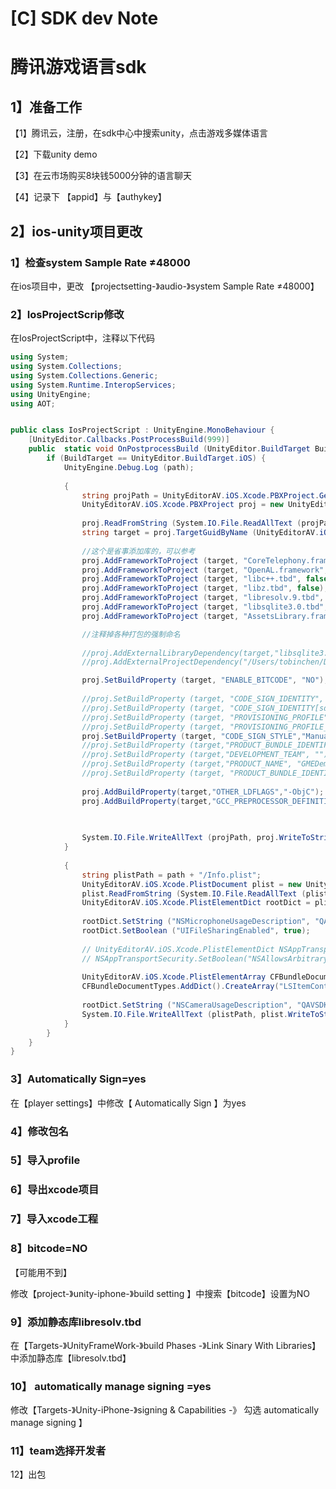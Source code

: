 # [C] SDK dev Note



# 腾讯游戏语言sdk

## 1】准备工作

【1】腾讯云，注册，在sdk中心中搜索unity，点击游戏多媒体语言

【2】下载unity demo 

【3】在云市场购买8块钱5000分钟的语言聊天

【4】记录下 【appid】与【authykey】

## 

## 2】ios-unity项目更改

### 1】检查system Sample Rate ≠48000

在ios项目中，更改 【projectsetting-》audio-》system Sample Rate ≠48000】



### 2】IosProjectScrip修改

在IosProjectScript中，注释以下代码

```c#
using System;
using System.Collections;
using System.Collections.Generic;
using System.Runtime.InteropServices;
using UnityEngine;
using AOT;


public class IosProjectScript : UnityEngine.MonoBehaviour {  
	[UnityEditor.Callbacks.PostProcessBuild(999)]  
	public  static void OnPostprocessBuild (UnityEditor.BuildTarget BuildTarget, string path){  
		if (BuildTarget == UnityEditor.BuildTarget.iOS) {  
			UnityEngine.Debug.Log (path);  
			
			{  
				string projPath = UnityEditorAV.iOS.Xcode.PBXProject.GetPBXProjectPath (path);  
				UnityEditorAV.iOS.Xcode.PBXProject proj = new UnityEditorAV.iOS.Xcode.PBXProject ();  
				
				proj.ReadFromString (System.IO.File.ReadAllText (projPath));  
				string target = proj.TargetGuidByName (UnityEditorAV.iOS.Xcode.PBXProject.GetUnityTargetName ());  
				
                //这个是省事添加库的，可以参考
				proj.AddFrameworkToProject (target, "CoreTelephony.framework", false);
				proj.AddFrameworkToProject (target, "OpenAL.framework", false);
				proj.AddFrameworkToProject (target, "libc++.tbd", false);
				proj.AddFrameworkToProject (target, "libz.tbd", false);
				proj.AddFrameworkToProject (target, "libresolv.9.tbd", false);
				proj.AddFrameworkToProject (target, "libsqlite3.0.tbd", false);
				proj.AddFrameworkToProject (target, "AssetsLibrary.framework", false);

                //注释掉各种打包的强制命名
                
				//proj.AddExternalLibraryDependency(target,"libsqlite3.0.tbd",proj.AddFile())
				//proj.AddExternalProjectDependency("/Users/tobinchen/Documents/Project/OpenSDK_feiche/platform_client/avsdk_pack/avsdk_pack.xcodeproj","sss",UnityEditor.iOS.Xcode.PBXSourceTree.Absolute);

				proj.SetBuildProperty (target, "ENABLE_BITCODE", "NO");
				
				//proj.SetBuildProperty (target, "CODE_SIGN_IDENTITY", "iPhone Distribution: Tencent Technology (Shenzhen) Co., Ltd");//"iPhone Distribution: Tencent Technology (Shanghai) Co., Ltd (FN2V63AD2J)" "iPhone Developer: qifeng chen (FYD54BA7D7)"
				//proj.SetBuildProperty (target, "CODE_SIGN_IDENTITY[sdk=iphoneos*]", "iPhone Distribution: Tencent Technology (Shenzhen) Co., Ltd");
				//proj.SetBuildProperty (target, "PROVISIONING_PROFILE","16722ba2-6fd1-45ef-a009-f94b20bc0d4f");
				//proj.SetBuildProperty (target, "PROVISIONING_PROFILE_SPECIFIER","16722ba2-6fd1-45ef-a009-f94b20bc0d4f");
				proj.SetBuildProperty (target, "CODE_SIGN_STYLE","Manual");
				//proj.SetBuildProperty (target,"PRODUCT_BUNDLE_IDENTIFIER", "com.tencent.GMEDemoUnity");
				//proj.SetBuildProperty (target,"DEVELOPMENT_TEAM", "");
				//proj.SetBuildProperty (target,"PRODUCT_NAME", "GMEDemo");
				//proj.SetBuildProperty (target, "PRODUCT_BUNDLE_IDENTIFIER", "com.tencent.qavsdkdemo");
				
				proj.AddBuildProperty(target,"OTHER_LDFLAGS","-ObjC");
				proj.AddBuildProperty(target,"GCC_PREPROCESSOR_DEFINITIONS","__declspec(noreturn)=__attribute__((noreturn))");
			
	

				System.IO.File.WriteAllText (projPath, proj.WriteToString ());
			}  
			
			{  
				string plistPath = path + "/Info.plist";
				UnityEditorAV.iOS.Xcode.PlistDocument plist = new UnityEditorAV.iOS.Xcode.PlistDocument ();  
				plist.ReadFromString (System.IO.File.ReadAllText (plistPath));  
				UnityEditorAV.iOS.Xcode.PlistElementDict rootDict = plist.root;
				
				rootDict.SetString ("NSMicrophoneUsageDescription", "QAVSDKDemo");
				rootDict.SetBoolean ("UIFileSharingEnabled", true);
				
				// UnityEditorAV.iOS.Xcode.PlistElementDict NSAppTransportSecurity = rootDict.CreateDict("NSAppTransportSecurity"); 
				// NSAppTransportSecurity.SetBoolean("NSAllowsArbitraryLoads", true);
				
				UnityEditorAV.iOS.Xcode.PlistElementArray CFBundleDocumentTypes = rootDict.CreateArray("CFBundleDocumentTypes"); // just for test
				CFBundleDocumentTypes.AddDict().CreateArray("LSItemContentTypes").AddString("public.content");
				
				rootDict.SetString ("NSCameraUsageDescription", "QAVSDKDemo");
				System.IO.File.WriteAllText (plistPath, plist.WriteToString ());  
 			}
		}
	}  
}
```



### 3】Automatically Sign=yes

在【player settings】中修改【 Automatically Sign 】为yes



### 4】修改包名

### 5】导入profile

### 6】导出xcode项目

### 7】导入xcode工程

### 8】bitcode=NO

【可能用不到】

修改【project-》unity-iphone-》build setting 】中搜索【bitcode】设置为NO



### 9】添加静态库libresolv.tbd

在【Targets-》UnityFrameWork-》build Phases -》Link Sinary With Libraries】中添加静态库【libresolv.tbd】



### 10】 automatically manage signing =yes

修改【Targets-》Unity-iPhone-》signing & Capabilities -》 勾选 automatically manage signing 】



### 11】team选择开发者

12】出包



